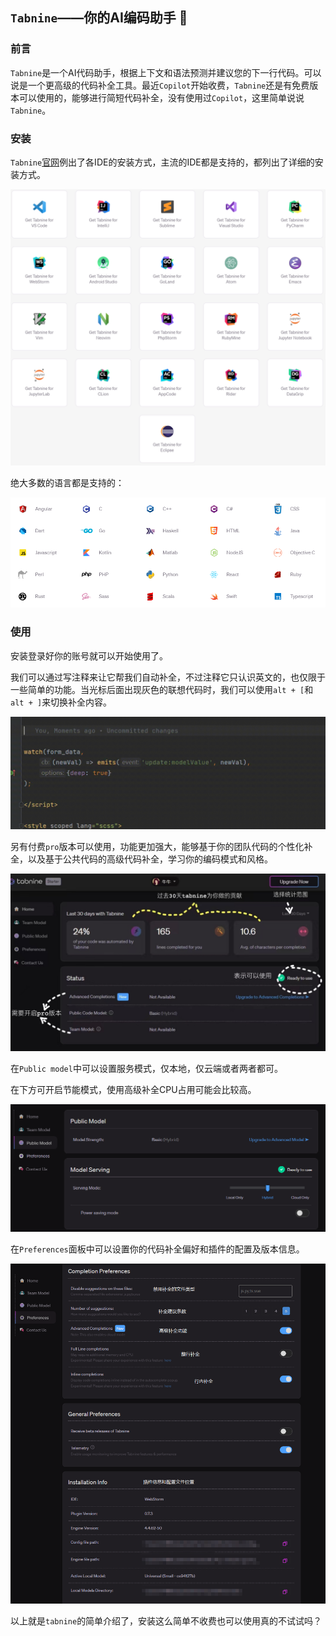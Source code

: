## `Tabnine`——你的AI编码助手 :tada:

### 前言

`Tabnine`是一个AI代码助手，根据上下文和语法预测并建议您的下一行代码。可以说是一个更高级的代码补全工具。最近`Copilot`开始收费，`Tabnine`还是有免费版本可以使用的，能够进行简短代码补全，没有使用过`Copilot`，这里简单说说`Tabnine`。



### 安装

`Tabnine`[官网](https://www.tabnine.com/install)例出了各IDE的安装方式，主流的IDE都是支持的，都列出了详细的安装方式。

![支持的IDE](pictures/ide.png)

绝大多数的语言都是支持的：

![支持的语言](pictures/lang.png)



### 使用

安装登录好你的账号就可以开始使用了。

我们可以通过写注释来让它帮我们自动补全，不过注释它只认识英文的，也仅限于一些简单的功能。当光标后面出现灰色的联想代码时，我们可以使用`alt + [`和`alt + ]`来切换补全内容。

![](pictures/tabnine_sort.gif)



另有付费`pro`版本可以使用，功能更加强大，能够基于你的团队代码的个性化补全，以及基于公共代码的高级代码补全，学习你的编码模式和风格。

![主页](pictures/tabnine1.jpg)



在`Public model`中可以设置服务模式，仅本地，仅云端或者两者都可。

在下方可开启节能模式，使用高级补全CPU占用可能会比较高。

![](pictures/tabnine2.png)



在`Preferences`面板中可以设置你的代码补全偏好和插件的配置及版本信息。

![](pictures/tabnine3.png)

以上就是`tabnine`的简单介绍了，安装这么简单不收费也可以使用真的不试试吗？
